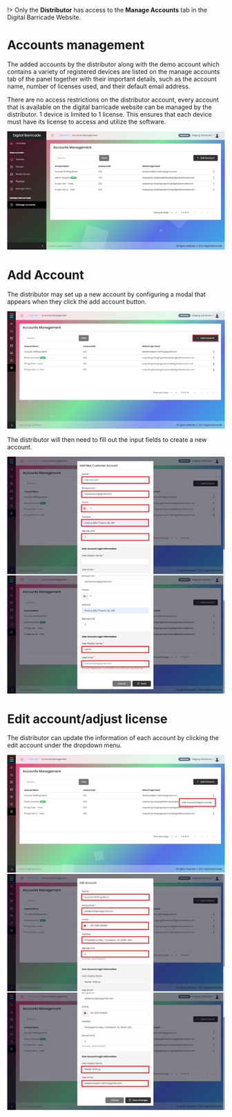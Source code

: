 !> Only the **Distributor** has access to the **Manage Accounts** tab in the Digital Barricade Website.

# Accounts management

<div class="description">

The added accounts by the distributor along with the demo account which contains a variety of registered devices are listed on the manage accounts tab of the panel together with their important details, such as the account name, number of licenses used, and their default email address.

There are no access restrictions on the distributor account, every account that is available on the digital barricade website can be managed by the distributor.
1 device is limited to 1 license. This ensures that each device must have its license to access and utilize the software.

![screenshot](/images/manageAccounts/manageAccountsTab.png ":size=100%")

</div>

# Add Account

<div class="description">

The distributor may set up a new account by configuring a modal that appears when they click the add account button.

![screenshot](/images/manageAccounts/manageAccountsAdd.png ":size=100%")

The distributor will then need to fill out the input fields to create a new account.

![screenshot](/images/manageAccounts/manageAccountsAddModal.png ":size=100%")
![screenshot](/images/manageAccounts/manageAccountsAddModal2.png ":size=100%")

</div>

# Edit account/adjust license

<div class="description">

The distributor can update the information of each account by clicking the edit account under the dropdown menu.

![screenshot](/images/manageAccounts/manageAccountsEdit.png ":size=100%")
![screenshot](/images/manageAccounts/manageAccountsEditModal.png ":size=100%")
![screenshot](/images/manageAccounts/manageAccountsEditModal2.png ":size=100%")

</div>
